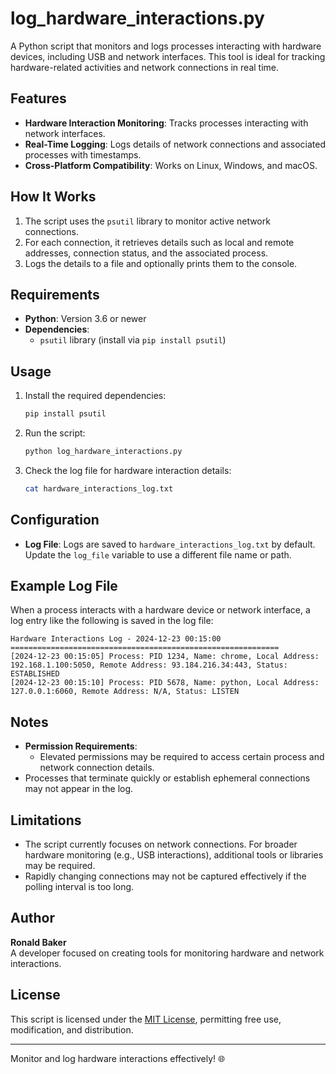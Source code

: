 # log_hardware_interactions.py

A Python script that monitors and logs processes interacting with hardware devices, including USB and network interfaces. This tool is ideal for tracking hardware-related activities and network connections in real time.

## Features

- **Hardware Interaction Monitoring**: Tracks processes interacting with network interfaces.
- **Real-Time Logging**: Logs details of network connections and associated processes with timestamps.
- **Cross-Platform Compatibility**: Works on Linux, Windows, and macOS.

## How It Works

1. The script uses the `psutil` library to monitor active network connections.
2. For each connection, it retrieves details such as local and remote addresses, connection status, and the associated process.
3. Logs the details to a file and optionally prints them to the console.

## Requirements

- **Python**: Version 3.6 or newer
- **Dependencies**:
  - `psutil` library (install via `pip install psutil`)

## Usage

1. Install the required dependencies:
   ```bash
   pip install psutil
   ```

2. Run the script:
   ```bash
   python log_hardware_interactions.py
   ```

3. Check the log file for hardware interaction details:
   ```bash
   cat hardware_interactions_log.txt
   ```

## Configuration

- **Log File**: Logs are saved to `hardware_interactions_log.txt` by default. Update the `log_file` variable to use a different file name or path.

## Example Log File

When a process interacts with a hardware device or network interface, a log entry like the following is saved in the log file:

```
Hardware Interactions Log - 2024-12-23 00:15:00
============================================================
[2024-12-23 00:15:05] Process: PID 1234, Name: chrome, Local Address: 192.168.1.100:5050, Remote Address: 93.184.216.34:443, Status: ESTABLISHED
[2024-12-23 00:15:10] Process: PID 5678, Name: python, Local Address: 127.0.0.1:6060, Remote Address: N/A, Status: LISTEN
```

## Notes

- **Permission Requirements**:
  - Elevated permissions may be required to access certain process and network connection details.
- Processes that terminate quickly or establish ephemeral connections may not appear in the log.

## Limitations

- The script currently focuses on network connections. For broader hardware monitoring (e.g., USB interactions), additional tools or libraries may be required.
- Rapidly changing connections may not be captured effectively if the polling interval is too long.

## Author

**Ronald Baker**  
A developer focused on creating tools for monitoring hardware and network interactions.

## License

This script is licensed under the [MIT License](LICENSE), permitting free use, modification, and distribution.

---

Monitor and log hardware interactions effectively! 🌐
```
